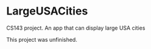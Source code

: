 # LargeUSACities
CS143 project. An app that can display large USA cities

This project was unfinished.
